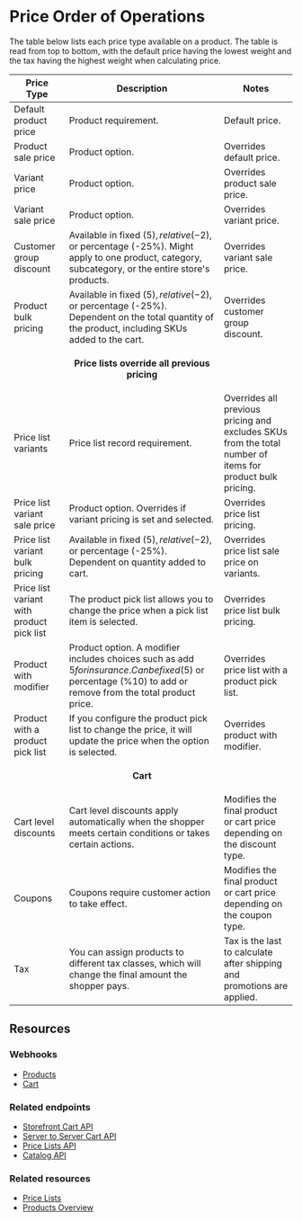 # Price Order of Operations

The table below lists each price type available on a product. The table is read from top to bottom, with the default price having the lowest weight and the tax having the highest weight when calculating price.  

| Price Type | Description | Notes |
|--|--| --|
| Default product price | Product requirement. | Default price. |
| Product sale price | Product option. | Overrides default price.|
| Variant price | Product option. | Overrides product sale price. |
| Variant sale price | Product option.| Overrides variant price. |
| Customer group discount | Available in fixed ($5), relative (-$2), or percentage (-25%). Might apply to one product, category, subcategory, or the entire store's products. | Overrides variant sale price. |
| Product bulk pricing | Available in fixed ($5), relative (-$2), or percentage (-25%). Dependent on the total quantity of the product, including SKUs added to the cart. | Overrides customer group discount. |
| | <p style="text-align:center;font-weight:bold;">Price lists override all previous pricing</p> | |
| Price list variants | Price list record requirement.  | Overrides all previous pricing and excludes SKUs from the total number of items for product bulk pricing. 
| Price list variant sale price | Product option. Overrides if variant pricing is set and selected. | Overrides price list pricing. |
| Price list variant bulk pricing | Available in fixed ($5), relative (-$2), or percentage (-25%). Dependent on quantity added to cart. | Overrides price list sale price on variants. |
| Price list variant with product pick list | The product pick list allows you to change the price when a pick list item is selected. | Overrides price list bulk pricing. | 
| Product with modifier | Product option. A modifier includes choices such as add $5 for insurance. Can be fixed ($5) or percentage (%10) to add or remove from the total product price. | Overrides price list with a product pick list. |
| Product with a product pick list | If you configure the product pick list to change the price, it will update the price when the option is selected. | Overrides product with modifier. |
| | <p style="text-align:center;font-weight:bold;">Cart</p>||
| Cart level discounts | Cart level discounts apply automatically when the shopper meets certain conditions or takes certain actions. | Modifies the final product or cart price depending on the discount type. |
| Coupons | Coupons require customer action to take effect. | Modifies the final product or cart price depending on the coupon type. |
| Tax | You can assign products to different tax classes, which will change the final amount the shopper pays. | Tax is the last to calculate after shipping and promotions are applied. |

## Resources

### Webhooks
* [Products](/api-docs/store-management/webhooks/events#products)
* [Cart](/api-docs/store-managment/webhooks/events#cart)

### Related endpoints
* [Storefront Cart API](/api-reference/cart-checkout/storefront-cart-api) 
* [Server to Server Cart API](/api-reference/cart-checkout/server-server-cart-api)
* [Price Lists API](/api-reference/catalog/pricelists-api)
* [Catalog API](/api-reference/catalog/catalog-api)

### Related resources
* [Price Lists](/api-docs/catalog/price-list-overview)
* [Products Overview](/api-docs/catalog/products-overview#products-overview)
